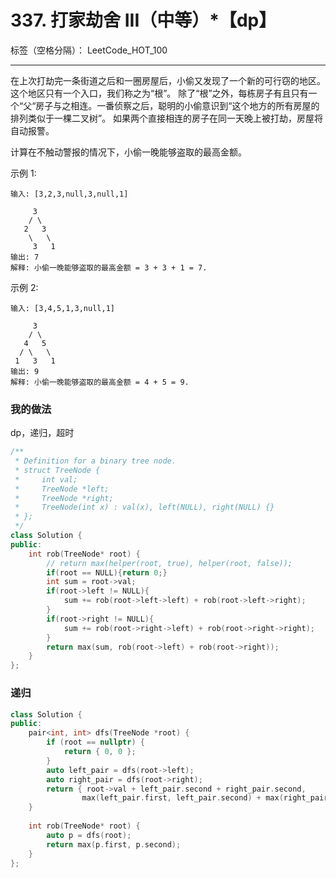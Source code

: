 ﻿# 337. 打家劫舍 III（中等）*【dp】

标签（空格分隔）： LeetCode_HOT_100

---

在上次打劫完一条街道之后和一圈房屋后，小偷又发现了一个新的可行窃的地区。这个地区只有一个入口，我们称之为“根”。 除了“根”之外，每栋房子有且只有一个“父“房子与之相连。一番侦察之后，聪明的小偷意识到“这个地方的所有房屋的排列类似于一棵二叉树”。 如果两个直接相连的房子在同一天晚上被打劫，房屋将自动报警。

计算在不触动警报的情况下，小偷一晚能够盗取的最高金额。

示例 1:

    输入: [3,2,3,null,3,null,1]
    
         3
        / \
       2   3
        \   \ 
         3   1
    输出: 7 
    解释: 小偷一晚能够盗取的最高金额 = 3 + 3 + 1 = 7.

示例 2:

    输入: [3,4,5,1,3,null,1]
    
         3
        / \
       4   5
      / \   \ 
     1   3   1
    输出: 9
    解释: 小偷一晚能够盗取的最高金额 = 4 + 5 = 9.



### 我的做法   
dp，递归，超时
``` C++
/**
 * Definition for a binary tree node.
 * struct TreeNode {
 *     int val;
 *     TreeNode *left;
 *     TreeNode *right;
 *     TreeNode(int x) : val(x), left(NULL), right(NULL) {}
 * };
 */
class Solution {
public:
    int rob(TreeNode* root) {
        // return max(helper(root, true), helper(root, false));
        if(root == NULL){return 0;}
        int sum = root->val;
        if(root->left != NULL){
            sum += rob(root->left->left) + rob(root->left->right);
        }
        if(root->right != NULL){
            sum += rob(root->right->left) + rob(root->right->right);
        }
        return max(sum, rob(root->left) + rob(root->right));
    }
};
```

### 递归
``` C++
class Solution {
public:
    pair<int, int> dfs(TreeNode *root) {
        if (root == nullptr) {
            return { 0, 0 };
        }
        auto left_pair = dfs(root->left);
        auto right_pair = dfs(root->right);
        return { root->val + left_pair.second + right_pair.second, 
                max(left_pair.first, left_pair.second) + max(right_pair.first, right_pair.second) };
    }
    
    int rob(TreeNode* root) {
        auto p = dfs(root);
        return max(p.first, p.second);
    }
};
```
